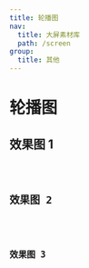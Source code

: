 ```yaml
---
title: 轮播图
nav:
  title: 大屏素材库
  path: /screen
group:
  title: 其他
---
```


# 轮播图

## 效果图 1

<code src="../../../example/SwiperDemo/demo1.tsx" background="#040727">

## 效果图 2

<code src="../../../example/SwiperDemo/demo2.tsx" background="#040727">

## 效果图 3

<code src="../../../example/SwiperDemo/demo3.tsx" background="#040727">
